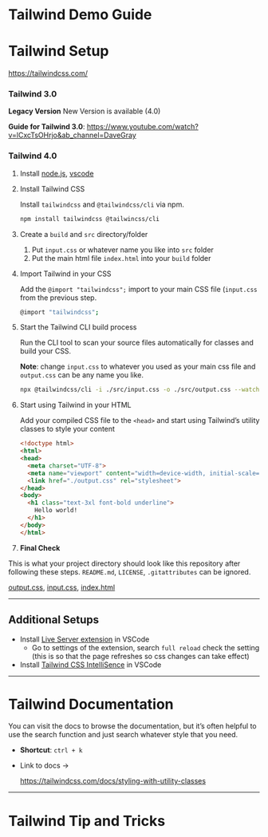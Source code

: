 # Tailwind Demo Guide
 
# Tailwind Setup

https://tailwindcss.com/

### Tailwind 3.0

**Legacy Version** New Version is available (4.0) 

**Guide for Tailwind 3.0**: https://www.youtube.com/watch?v=lCxcTsOHrjo&ab_channel=DaveGray

### Tailwind 4.0

1. Install [node.js](https://nodejs.org/en), [vscode](https://code.visualstudio.com/)
2. Install Tailwind CSS
    
    Install `tailwindcss` and `@tailwindcss/cli` via npm.
    
    ```bash
    npm install tailwindcss @tailwincss/cli
    ```
    
3. Create a `build` and `src` directory/folder
    1. Put `input.css` or whatever name you like into `src` folder
    2. Put the main html file `index.html` into your `build` folder
4. Import Tailwind in your CSS
    
    Add the `@import "tailwindcss";` import to your main CSS file (`input.css` from the previous step.
    
    ```bash
    @import "tailwindcss";
    ```
    
5. Start the Tailwind CLI build process
    
    Run the CLI tool to scan your source files automatically for classes and build your CSS. 
    
    **Note**: change `input.css` to whatever you used as your main css file and `output.css` can be any name you like.
    
    ```bash
    npx @tailwindcss/cli -i ./src/input.css -o ./src/output.css --watch
    ```
    
6. Start using Tailwind in your HTML
    
    Add your compiled CSS file to the `<head>` and start using Tailwind’s utility classes to style your content
    
    ```html
    <!doctype html>
    <html>
    <head>
      <meta charset="UTF-8">
      <meta name="viewport" content="width=device-width, initial-scale=1.0">
      <link href="./output.css" rel="stylesheet">
    </head>
    <body>
      <h1 class="text-3xl font-bold underline">
        Hello world!
      </h1>
    </body>
    </html>
    ```
    
7. **Final Check**

This is what your project directory should look like this repository after following these steps. `README.md`, `LICENSE`, `.gitattributes` can be ignored.

[output.css](src/output.css), [input.css](src/input.css), [index.html](build/index.html)

---

## Additional Setups

- Install [Live Server extension](https://marketplace.visualstudio.com/items?itemName=ritwickdey.LiveServer) in VSCode
    - Go to settings of the extension, search `full reload` check the setting (this is so that the page refreshes so css changes can take effect)
- Install [Tailwind CSS IntelliSence](https://marketplace.visualstudio.com/items?itemName=bradlc.vscode-tailwindcss) in VSCode

---

# Tailwind Documentation

You can visit the docs to browse the documentation, but it’s often helpful to use the search function and just search whatever style that you need. 

- **Shortcut**: `ctrl + k`
- Link to docs →
    
    https://tailwindcss.com/docs/styling-with-utility-classes
    

---

# Tailwind Tip and Tricks
